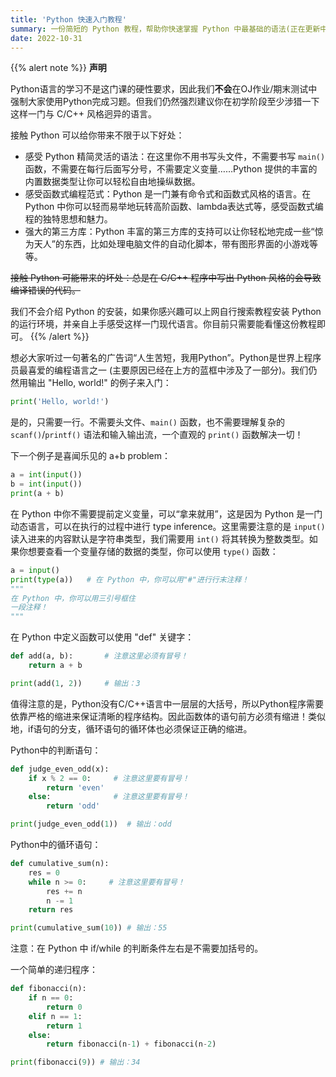 ```yaml
---
title: 'Python 快速入门教程'
summary: 一份简短的 Python 教程，帮助你快速掌握 Python 中最基础的语法(正在更新中）
date: 2022-10-31
---
```


{{% alert note %}}
**声明**


Python语言的学习不是这门课的硬性要求，因此我们**不会**在OJ作业/期末测试中强制大家使用Python完成习题。但我们仍然强烈建议你在初学阶段至少涉猎一下这样一门与 C/C++ 风格迥异的语言。

接触 Python 可以给你带来不限于以下好处：

* 感受 Python 精简灵活的语法：在这里你不用书写头文件，不需要书写 `main()` 函数，不需要在每行后面写分号，不需要定义变量……Python 提供的丰富的内置数据类型让你可以轻松自由地操纵数据。
* 感受函数式编程范式：Python 是一门兼有命令式和函数式风格的语言。在 Python 中你可以轻而易举地玩转高阶函数、lambda表达式等，感受函数式编程的独特思想和魅力。
* 强大的第三方库：Python 丰富的第三方库的支持可以让你轻松地完成一些“惊为天人”的东西，比如处理电脑文件的自动化脚本，带有图形界面的小游戏等等。

~~接触 Python 可能带来的坏处：总是在 C/C++ 程序中写出 Python 风格的会导致编译错误的代码。~~

我们不会介绍 Python 的安装，如果你感兴趣可以上网自行搜索教程安装 Python 的运行环境，并亲自上手感受这样一门现代语言。你目前只需要能看懂这份教程即可。
{{% /alert %}}

想必大家听过一句著名的广告词“人生苦短，我用Python”。Python是世界上程序员最喜爱的编程语言之一 (主要原因已经在上方的蓝框中涉及了一部分)。我们仍然用输出 "Hello, world!" 的例子来入门：
```python
print('Hello, world!')
```
是的，只需要一行。不需要头文件、`main()` 函数，也不需要理解复杂的 `scanf()`/`printf()` 语法和输入输出流，一个直观的 `print()` 函数解决一切！

下一个例子是喜闻乐见的 a+b problem：
```python
a = int(input())
b = int(input())
print(a + b)
```
在 Python 中你不需要提前定义变量，可以“拿来就用”，这是因为 Python 是一门动态语言，可以在执行的过程中进行 type inference。这里需要注意的是 `input()` 读入进来的内容默认是字符串类型，我们需要用 `int()` 将其转换为整数类型。如果你想要查看一个变量存储的数据的类型，你可以使用 `type()` 函数：
```python
a = input()    
print(type(a))   # 在 Python 中，你可以用"#"进行行末注释！
"""
在 Python 中，你可以用三引号框住
一段注释！
"""
```
在 Python 中定义函数可以使用 "def" 关键字：
```python
def add(a, b):       # 注意这里必须有冒号！
    return a + b

print(add(1, 2))     # 输出：3
```
值得注意的是，Python没有C/C++语言中一层层的大括号，所以Python程序需要依靠严格的缩进来保证清晰的程序结构。因此函数体的语句前方必须有缩进！类似地，if语句的分支，循环语句的循环体也必须保证正确的缩进。

Python中的判断语句：
```python
def judge_even_odd(x):
    if x % 2 == 0:     # 注意这里要有冒号！
        return 'even'
    else:              # 注意这里要有冒号！
        return 'odd'

print(judge_even_odd(1))  # 输出：odd
```

Python中的循环语句：
```python
def cumulative_sum(n):
    res = 0
    while n >= 0:     # 注意这里要有冒号！
        res += n
        n -= 1
    return res

print(cumulative_sum(10)) # 输出：55
```

注意：在 Python 中 if/while 的判断条件左右是不需要加括号的。

一个简单的递归程序：
```python
def fibonacci(n):
    if n == 0:
        return 0
    elif n == 1:
        return 1
    else:
        return fibonacci(n-1) + fibonacci(n-2)

print(fibonacci(9)) # 输出：34 
```